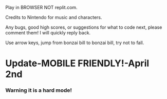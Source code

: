 Play in BROWSER NOT replit.com. 

Credits to Nintendo for music and characters. 

Any bugs, good high scores, or suggestions for what to code next, please comment them! I will quickly reply back.

Use arrow keys, jump from bonzai bill to bonzai bill, try not to fall.

<h1>Update-MOBILE FRIENDLY!-April 2nd</h1>
<h3>Warning it is a hard mode!</h3>